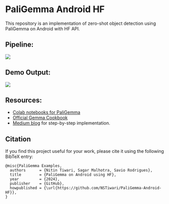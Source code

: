 # PaliGemma Android HF
This repository is an implementation of zero-shot object detection using PaliGemma on Android with HF API.

## Pipeline:
<img src="https://github.com/NSTiwari/PaliGemma-Android-HF/blob/main/assets/PaliGemma-Android-HF-Pipeline.png"/>


## Demo Output:
<img src="https://github.com/NSTiwari/PaliGemma-Android-HF/blob/main/assets/paligemma-android.gif"/>

## Resources:
- [Colab notebooks for PaliGemma](https://github.com/NSTiwari/PaliGemma)
- [Official Gemma Cookbook](https://github.com/google-gemini/gemma-cookbook)
- [Medium blog](https://medium.com/p/7716ec262837/edit) for step-by-step implementation.

## Citation
If you find this project useful for your work, please cite it using the following BibTeX entry:

```
@misc{PaliGemma Examples,
  authors      = {Nitin Tiwari, Sagar Malhotra, Savio Rodrigues},
  title        = {PaliGemma on Android using HF},
  year         = {2024},
  publisher    = {GitHub},
  howpublished = {\url{https://github.com/NSTiwari/PaliGemma-Android-HF}},
}
```
